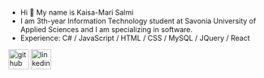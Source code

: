 - Hi 👋 My name is Kaisa-Mari Salmi
- I am 3th-year Information Technology student at Savonia University of Applied Sciences and I am specializing in software.
- Experience: C# / JavaScript / HTML / CSS / MySQL / JQuery / React

[<img src='https://cdn.jsdelivr.net/npm/simple-icons@3.0.1/icons/github.svg' alt='github' height='40'>](https://github.com/Indorado)  [<img src='https://cdn.jsdelivr.net/npm/simple-icons@3.0.1/icons/linkedin.svg' alt='linkedin' height='40'>](https://www.linkedin.com/in/kaisa-mari-salmi-47016a161/)
